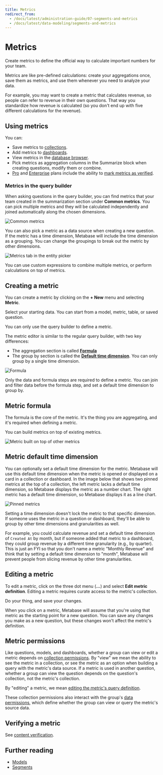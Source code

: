 ```yaml
---
title: Metrics
redirect_from:
  - /docs/latest/administration-guide/07-segments-and-metrics
  - /docs/latest/data-modeling/segments-and-metrics
---
```


# Metrics

Create metrics to define the official way to calculate important numbers for your team.

Metrics are like pre-defined calculations: create your aggregations once, save them as metrics, and use them whenever you need to analyze your data.

For example, you may want to create a metric that calculates revenue, so people can refer to revenue in their own questions. That way you standardize how revenue is calculated (so you don't end up with five different calculations for the revenue).

## Using metrics

You can:

- Save metrics to [collections](../exploration-and-organization/collections.md).
- Add metrics to [dashboards](../dashboards/introduction.md).
- View metrics in the [database browser](../exploration-and-organization/exploration.md#browse-your-databases).
- Pick metrics as aggregation columns in the Summarize block when creating questions, modify them or combine.
- [Pro](https://www.metabase.com/product/pro) and [Enterprise](https://www.metabase.com/product/enterprise) plans include the ability to [mark metrics as verified](../exploration-and-organization/content-verification.md).

### Metrics in the query builder

When asking questions in the query builder, you can find metrics that your team created in the summarization section under **Common metrics**. You can pick multiple metrics and they will be calculated independently and joined automatically along the chosen dimensions.

![Common metrics](../images/common-metrics.png)

You can also pick a metric as a data source when creating a new question. If the metric has a time dimension, Metabase will include the time dimension as a grouping. You can change the groupings to break out the metric by other dimensions.

![Metrics tab in the entity picker](../images/entity-picker-metrics-tab.png)

You can use custom expressions to combine multiple metrics, or perform calculations on top of metrics.

## Creating a metric

You can create a metric by clicking on the **+ New** menu and selecting **Metric**.

Select your starting data. You can start from a model, metric, table, or saved question.

You can only use the query builder to define a metric.

The metric editor is similar to the regular query builder, with two key differences:

- The aggregation section is called [**Formula**](#metric-formula)
- The group by section is called the [**Default time dimension**](#metric-default-time-dimension). You can only group by a single time dimension.

![Formula](../images/formula.png)

Only the data and formula steps are required to define a metric. You can join and filter data before the formula step, and set a default time dimension to group by.

## Metric formula

The formula is the core of the metric. It's the thing you are aggregating, and it's required when defining a metric.

You can build metrics on top of existing metrics.

![Metric built on top of other metrics](../images/metrics-built-on-other-metrics.png)

## Metric default time dimension

You can optionally set a default time dimension for the metric. Metabase will use this default time dimension when the metric is opened or displayed on a card in a collection or dashboard. In the image below that shows two pinned metrics at the top of a collection, the left metric lacks a default time dimension, so Metabase displays the metric as a number chart. The right metric has a default time dimension, so Metabase displays it as a line chart.

![Pinned metrics](../images/pinned-metrics.png)

Setting a time dimension doesn't lock the metric to that specific dimension. If someone uses the metric in a question or dashboard, they'll be able to group by other time dimensions and granularities as well.

For example, you could calculate revenue and set a default time dimension of `Created At` by month, but if someone added that metric to a dashboard, they could group revenue by a different time granularity (e.g., by quarter). This is just an FYI so that you don't name a metric "Monthly Revenue" and think that by setting a default time dimension to "month", Metabase will prevent people from slicing revenue by other time granularities.

## Editing a metric

To edit a metric, click on the three dot menu (**...**) and select **Edit metric definition**. Editing a metric requires curate access to the metric's collection.

Do your thing, and save your changes.

When you click on a metric, Metabase will assume that you're using that metric as the starting point for a new question. You can save any changes you make as a new question, but these changes won't affect the metric's definition.

## Metric permissions

Like questions, models, and dashboards, whether a group can view or edit a metric depends on [collection permissions](../permissions/collections.md). By "view" we mean the ability to see the metric in a collection, or see the metric as an option when building a query with the metric's data source. If a metric is used in another question, whether a group can view the question depends on the question's collection, not the metric's collection.

By "editing" a metric, we mean [editing the metric's query definition](#editing-a-metric).

These collection permissions also interact with the group's [data permissions](../permissions/data.md), which define whether the group can view or query the metric's source data.

## Verifying a metric

See [content verification](../exploration-and-organization/content-verification.md).

## Further reading

- [Models](./models.md)
- [Segments](./segments.md)
